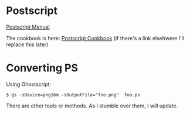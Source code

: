 # Postscript

[Postscript Manual](https://www.adobe.com/jp/print/postscript/pdfs/PLRM.pdf)


The cookbook is here: [Postscript Cookbook](./PostscriptBlueBook.pdf)
(if there's a link elsehwere I'll replace this later)


# Converting PS

Using Ghostscript:

```
$ gs -sDevice=png16m -sOutputFile="foo.png"  foo.ps
```

There are other tools or methods.  As I stumble over them, I will update.


